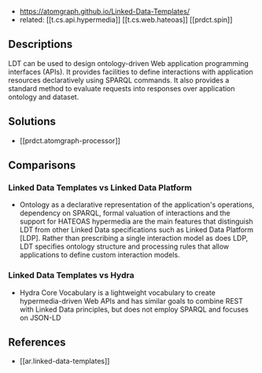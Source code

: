 
- https://atomgraph.github.io/Linked-Data-Templates/
- related: [[t.cs.api.hypermedia]] [[t.cs.web.hateoas]] [[prdct.spin]]

## Descriptions

LDT can be used to design ontology-driven Web application programming interfaces (APIs). It provides facilities to define interactions with application resources declaratively using SPARQL commands. It also provides a standard method to evaluate requests into responses over application ontology and dataset.

## Solutions

- [[prdct.atomgraph-processor]]

## Comparisons

### Linked Data Templates vs Linked Data Platform

- Ontology as a declarative representation of the application's operations, dependency on SPARQL, formal valuation of interactions and the support for HATEOAS hypermedia are the main features that distinguish LDT from other Linked Data specifications such as Linked Data Platform [LDP]. Rather than prescribing a single interaction model as does LDP, LDT specifies ontology structure and processing rules that allow applications to define custom interaction models.

### Linked Data Templates vs Hydra

- Hydra Core Vocabulary is a lightweight vocabulary to create hypermedia-driven Web APIs and has similar goals to combine REST with Linked Data principles, but does not employ SPARQL and focuses on JSON-LD

## References

- [[ar.linked-data-templates]]